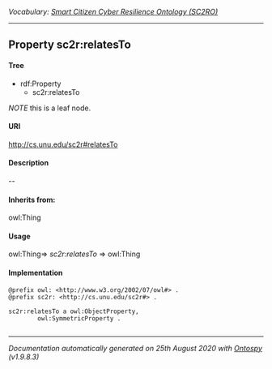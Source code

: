 _Vocabulary: [Smart Citizen Cyber Resilience Ontology (SC2RO)](index.md)_

---








## Property sc2r:relatesTo


#### Tree

* rdf:Property
    * sc2r:relatesTo





*NOTE* this is a leaf node.


#### URI
http://cs.unu.edu/sc2r#relatesTo

#### Description
--


#### Inherits from:
owl:Thing



#### Usage
owl:Thing=&gt;&nbsp;_sc2r:relatesTo_&nbsp;=&gt;&nbsp;owl:Thing

#### Implementation
```
@prefix owl: <http://www.w3.org/2002/07/owl#> .
@prefix sc2r: <http://cs.unu.edu/sc2r#> .

sc2r:relatesTo a owl:ObjectProperty,
        owl:SymmetricProperty .


```










---

_Documentation automatically generated on 25th August 2020 with [Ontospy](http://lambdamusic.github.io/Ontospy/ "Open") (v1.9.8.3)_
